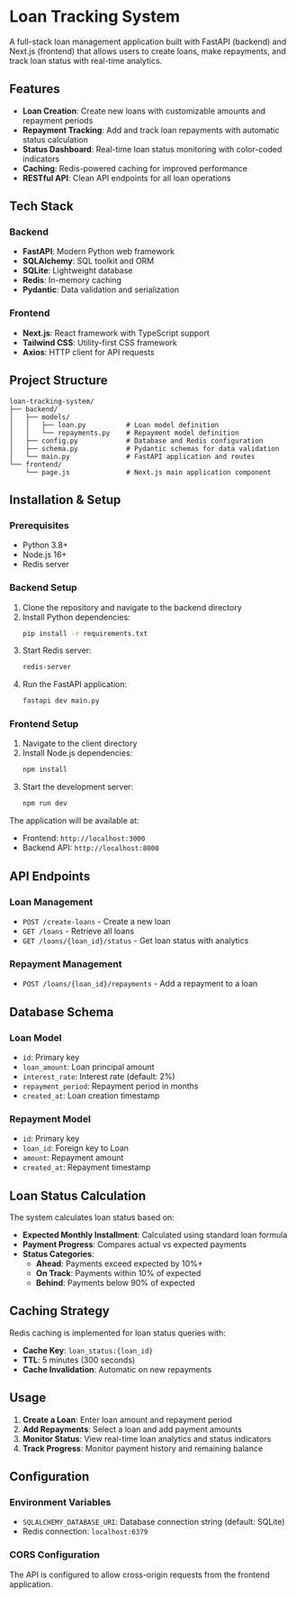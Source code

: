 # Loan Tracking System

A full-stack loan management application built with FastAPI (backend) and Next.js (frontend) that allows users to create loans, make repayments, and track loan status with real-time analytics.

## Features

- **Loan Creation**: Create new loans with customizable amounts and repayment periods
- **Repayment Tracking**: Add and track loan repayments with automatic status calculation
- **Status Dashboard**: Real-time loan status monitoring with color-coded indicators
- **Caching**: Redis-powered caching for improved performance
- **RESTful API**: Clean API endpoints for all loan operations

## Tech Stack

### Backend
- **FastAPI**: Modern Python web framework
- **SQLAlchemy**: SQL toolkit and ORM
- **SQLite**: Lightweight database
- **Redis**: In-memory caching
- **Pydantic**: Data validation and serialization

### Frontend
- **Next.js**: React framework with TypeScript support
- **Tailwind CSS**: Utility-first CSS framework
- **Axios**: HTTP client for API requests

## Project Structure

```
loan-tracking-system/
├── backend/
│   ├── models/
│   │   ├── loan.py          # Loan model definition
│   │   └── repayments.py    # Repayment model definition
│   ├── config.py            # Database and Redis configuration
│   ├── schema.py            # Pydantic schemas for data validation
│   └── main.py              # FastAPI application and routes
└── frontend/
    └── page.js              # Next.js main application component
```

## Installation & Setup

### Prerequisites
- Python 3.8+
- Node.js 16+
- Redis server

### Backend Setup

1. Clone the repository and navigate to the backend directory
2. Install Python dependencies:
   ```bash
   pip install -r requirements.txt
   ```
3. Start Redis server:
   ```bash
   redis-server
   ```
4. Run the FastAPI application:
   ```bash
   fastapi dev main.py
   ```

### Frontend Setup

1. Navigate to the client directory
2. Install Node.js dependencies:
   ```bash
   npm install
   ```
3. Start the development server:
   ```bash
   npm run dev
   ```

The application will be available at:
- Frontend: `http://localhost:3000`
- Backend API: `http://localhost:8000`

## API Endpoints

### Loan Management
- `POST /create-loans` - Create a new loan
- `GET /loans` - Retrieve all loans
- `GET /loans/{loan_id}/status` - Get loan status with analytics

### Repayment Management
- `POST /loans/{loan_id}/repayments` - Add a repayment to a loan

## Database Schema

### Loan Model
- `id`: Primary key
- `loan_amount`: Loan principal amount
- `interest_rate`: Interest rate (default: 2%)
- `repayment_period`: Repayment period in months
- `created_at`: Loan creation timestamp

### Repayment Model
- `id`: Primary key
- `loan_id`: Foreign key to Loan
- `amount`: Repayment amount
- `created_at`: Repayment timestamp

## Loan Status Calculation

The system calculates loan status based on:
- **Expected Monthly Installment**: Calculated using standard loan formula
- **Payment Progress**: Compares actual vs expected payments
- **Status Categories**:
  - **Ahead**: Payments exceed expected by 10%+
  - **On Track**: Payments within 10% of expected
  - **Behind**: Payments below 90% of expected

## Caching Strategy

Redis caching is implemented for loan status queries with:
- **Cache Key**: `loan_status:{loan_id}`
- **TTL**: 5 minutes (300 seconds)
- **Cache Invalidation**: Automatic on new repayments

## Usage

1. **Create a Loan**: Enter loan amount and repayment period
2. **Add Repayments**: Select a loan and add payment amounts
3. **Monitor Status**: View real-time loan analytics and status indicators
4. **Track Progress**: Monitor payment history and remaining balance

## Configuration

### Environment Variables
- `SQLALCHEMY_DATABASE_URI`: Database connection string (default: SQLite)
- Redis connection: `localhost:6379`

### CORS Configuration
The API is configured to allow cross-origin requests from the frontend application.
